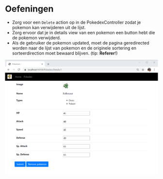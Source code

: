 # Oefeningen

* Zorg voor een `Delete` action op in de PokedexController zodat je pokemon kan verwijderen uit de lijst.
* Zorg ervoor dat je in details view van een pokemon een button hebt die de pokemon verwijderd.
* Als de gebruiker de pokemon updated, moet de pagina geredirected worden naar de lijst van pokemon en de originele sortering en sorteerdirection moet bewaard blijven. \(tip: **Referer**!\)

![](.gitbook/assets/image%20%2889%29.png)


